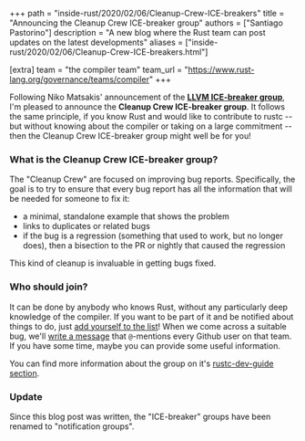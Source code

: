 +++
path = "inside-rust/2020/02/06/Cleanup-Crew-ICE-breakers"
title = "Announcing the Cleanup Crew ICE-breaker group"
authors = ["Santiago Pastorino"]
description = "A new blog where the Rust team can post updates on the latest developments"
aliases = ["inside-rust/2020/02/06/Cleanup-Crew-ICE-breakers.html"]

[extra]
team = "the compiler team"
team_url = "https://www.rust-lang.org/governance/teams/compiler"
+++

Following Niko Matsakis' announcement of the [**LLVM ICE-breaker
group**](https://blog.rust-lang.org/inside-rust/2019/10/22/LLVM-ICE-breakers.html),
I'm pleased to announce the **Cleanup Crew ICE-breaker group**. It
follows the same principle, if you know Rust and would like to
contribute to rustc -- but without knowing about the compiler or taking
on a large commitment -- then the Cleanup Crew ICE-breaker group might
well be for you!

### What is the Cleanup Crew ICE-breaker group?

The "Cleanup Crew" are focused on improving bug reports. Specifically,
the goal is to try to ensure that every bug report has all the
information that will be needed for someone to fix it:

- a minimal, standalone example that shows the problem
- links to duplicates or related bugs
- if the bug is a regression (something that used to work, but no
  longer does), then a bisection to the PR or nightly that caused
  the regression

This kind of cleanup is invaluable in getting bugs fixed.

### Who should join?

It can be done by anybody who knows Rust, without any particularly deep
knowledge of the compiler.  If you want to be part of it and be notified
about things to do, just [add yourself to the list][instructions here]! When we come across a suitable
bug, we'll [write a message][tag syntax] that `@`-mentions every Github user on that
team. If you have some time, maybe you can provide some useful
information.

[instructions here]: https://rustc-dev-guide.rust-lang.org/notification-groups/about.html#join

[tag syntax]: https://rustc-dev-guide.rust-lang.org/notification-groups/about.html#tagging-an-issue-for-a-notification-group

You can find more information about the group on it's [rustc-dev-guide
section](https://rustc-dev-guide.rust-lang.org/notification-groups/cleanup-crew.html).

### Update

Since this blog post was written, the "ICE-breaker" groups have been renamed to "notification groups".
